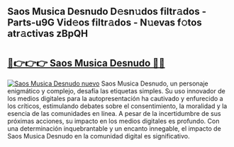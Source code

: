 ## Saos Musica Desnudo D𝚎sn𝚞dos filtr𝚊dos - Parts-u9G Vid𝚎os filtr𝚊dos - N𝚞evas f𝚘tos atr𝚊ctivas zBpQH

# <h2><a href="http://mb701u.tromn.icu/?c=Saos+Musica+Desnudo">🔗👉👉👉 Saos Musica Desnudo 🔗🔗</a></h2>

[![Saos Musica Desnudo nuevo](https://i.imgur.com/pEAQMta.gif)](http://mb701u.tromn.icu/?c=Saos+Musica+Desnudo)
Saos Musica Desnudo, un personaje enigmático y complejo, desafía las etiquetas simples. Su uso innovador de los medios digitales para la autopresentación ha cautivado y enfurecido a los críticos, estimulando debates sobre el consentimiento, la moralidad y la esencia de las comunidades en línea. A pesar de la incertidumbre de sus próximas acciones, su impacto en los medios digitales es profundo. Con una determinación inquebrantable y un encanto innegable, el impacto de Saos Musica Desnudo en la comunidad digital es significativo.

